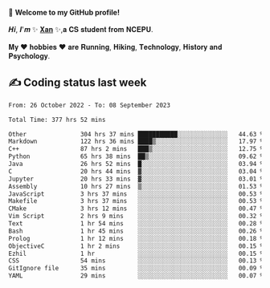 🎉 **Welcome to my GitHub profile!**</br></br>
𝑯𝒊, 𝑰'𝒎 ✨ [𝐗𝐚𝐧](https://xancoding.cn/) ✨,𝐚 𝐂𝐒 𝐬𝐭𝐮𝐝𝐞𝐧𝐭 𝐟𝐫𝐨𝐦 𝐍𝐂𝐄𝐏𝐔.</br></br>
𝐌𝐲 ❤ 𝐡𝐨𝐛𝐛𝐢𝐞𝐬 ❤ 𝐚𝐫𝐞 𝐑𝐮𝐧𝐧𝐢𝐧𝐠, 𝐇𝐢𝐤𝐢𝐧𝐠, 𝐓𝐞𝐜𝐡𝐧𝐨𝐥𝐨𝐠𝐲, 𝐇𝐢𝐬𝐭𝐨𝐫𝐲 𝐚𝐧𝐝 𝐏𝐬𝐲𝐜𝐡𝐨𝐥𝐨𝐠𝐲.

## ✍️ Coding status last week
<!--START_SECTION:waka-->

```txt
From: 26 October 2022 - To: 08 September 2023

Total Time: 377 hrs 52 mins

Other               304 hrs 37 mins ███████████░░░░░░░░░░░░░░   44.63 %
Markdown            122 hrs 36 mins ████▒░░░░░░░░░░░░░░░░░░░░   17.97 %
C++                 87 hrs 2 mins   ███▒░░░░░░░░░░░░░░░░░░░░░   12.75 %
Python              65 hrs 38 mins  ██▒░░░░░░░░░░░░░░░░░░░░░░   09.62 %
Java                26 hrs 52 mins  █░░░░░░░░░░░░░░░░░░░░░░░░   03.94 %
C                   20 hrs 44 mins  ▓░░░░░░░░░░░░░░░░░░░░░░░░   03.04 %
Jupyter             20 hrs 33 mins  ▓░░░░░░░░░░░░░░░░░░░░░░░░   03.01 %
Assembly            10 hrs 27 mins  ▒░░░░░░░░░░░░░░░░░░░░░░░░   01.53 %
JavaScript          3 hrs 37 mins   ░░░░░░░░░░░░░░░░░░░░░░░░░   00.53 %
Makefile            3 hrs 37 mins   ░░░░░░░░░░░░░░░░░░░░░░░░░   00.53 %
CMake               3 hrs 12 mins   ░░░░░░░░░░░░░░░░░░░░░░░░░   00.47 %
Vim Script          2 hrs 9 mins    ░░░░░░░░░░░░░░░░░░░░░░░░░   00.32 %
Text                1 hr 54 mins    ░░░░░░░░░░░░░░░░░░░░░░░░░   00.28 %
Bash                1 hr 45 mins    ░░░░░░░░░░░░░░░░░░░░░░░░░   00.26 %
Prolog              1 hr 12 mins    ░░░░░░░░░░░░░░░░░░░░░░░░░   00.18 %
ObjectiveC          1 hr 2 mins     ░░░░░░░░░░░░░░░░░░░░░░░░░   00.15 %
Ezhil               1 hr            ░░░░░░░░░░░░░░░░░░░░░░░░░   00.15 %
CSS                 54 mins         ░░░░░░░░░░░░░░░░░░░░░░░░░   00.13 %
GitIgnore file      35 mins         ░░░░░░░░░░░░░░░░░░░░░░░░░   00.09 %
YAML                29 mins         ░░░░░░░░░░░░░░░░░░░░░░░░░   00.07 %
```

<!--END_SECTION:waka-->


<!-- ## 📈 My GitHub Stats
<p align="center">
    <img height="137px" src="https://github-readme-stats.vercel.app/api?username=Xancoding&hide_title=true&hide_border=true&show_icons=trueline_height=21&text_color=000&icon_color=000&bg_color=0,ea6161,ffc64d,fffc4d,52fa5a&theme=graywhite" /> 
    <img src="https://github-readme-stats.vercel.app/api/top-langs/?username=Xancoding&hide_title=true&hide_border=true&layout=compact&langs_count=6&text_color=000&icon_color=fff&bg_color=0,52fa5a,4dfcff,c64dff&theme=graywhite" /> 
</p> -->

<!-- ## 🔥 My GitHub activities of last 31 days.
<div align="center"> <img src="https://activity-graph.herokuapp.com/graph?username=XanCoding&theme=xcode" /> </div> -->

<!-- <p align="center"> 
  Visitor count<br/>
  <img src="https://profile-counter.glitch.me/xancoding/count.svg" />
</p> -->
